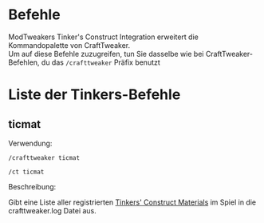 # Befehle

ModTweakers Tinker's Construct Integration erweitert die Kommandopalette von CraftTweaker.  
Um auf diese Befehle zuzugreifen, tun Sie dasselbe wie bei CraftTweaker-Befehlen, du das `/crafttweaker` Präfix benutzt

# Liste der Tinkers-Befehle

## ticmat

Verwendung:

`/crafttweaker ticmat`

`/ct ticmat`

Beschreibung:

Gibt eine Liste aller registrierten [Tinkers' Construct Materials](/Mods/Modtweaker/TConstruct/Materials/ITICMaterial/) im Spiel in die crafttweaker.log Datei aus.